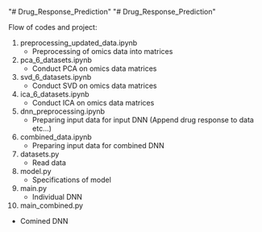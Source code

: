 "# Drug_Response_Prediction" 
"# Drug_Response_Prediction" 

Flow of codes and project:
1) preprocessing_updated_data.ipynb
   - Preprocessing of omics data into matrices
2) pca_6_datasets.ipynb
   - Conduct PCA on omics data matrices
3) svd_6_datasets.ipynb
   - Conduct SVD on omics data matrices
4)  ica_6_datasets.ipynb
    - Conduct ICA on omics data matrices
5) dnn_preprocessing.ipynb
   - Preparing input data for input DNN (Append drug response to data etc...)
6) combined_data.ipynb
   - Preparing input data for combined DNN
7) datasets.py
   - Read data 
8) model.py 
   - Specifications of model
9) main.py
   - Individual DNN
10) main_combined.py 
   - Comined DNN

 
